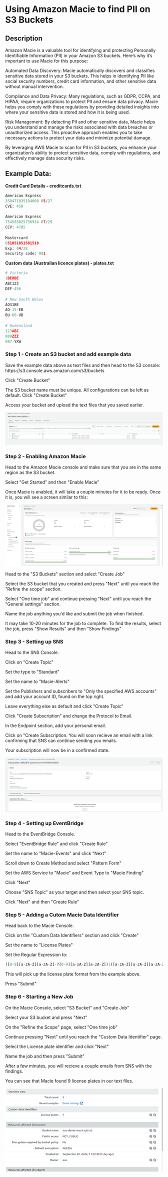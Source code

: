 <h1>Using Amazon Macie to find PII on S3 Buckets</h1>

<h2>Description</h2>

Amazon Macie is a valuable tool for identifying and protecting Personally Identifiable Information (PII) in your Amazon S3 buckets. Here’s why it’s important to use Macie for this purpose:

Automated Data Discovery: Macie automatically discovers and classifies sensitive data stored in your S3 buckets. This helps in identifying PII like social security numbers, credit card information, and other sensitive data without manual intervention.

Compliance and Data Privacy: Many regulations, such as GDPR, CCPA, and HIPAA, require organizations to protect PII and ensure data privacy. Macie helps you comply with these regulations by providing detailed insights into where your sensitive data is stored and how it is being used.

Risk Management: By detecting PII and other sensitive data, Macie helps you understand and manage the risks associated with data breaches or unauthorized access. This proactive approach enables you to take necessary actions to protect your data and minimize potential damage.

By leveraging AWS Macie to scan for PII in S3 buckets, you enhance your organization’s ability to protect sensitive data, comply with regulations, and effectively manage data security risks.
<br />
<h2>Example Data:</h2>

****************************************Credit Card Details - creditcards.txt****************************************
```python
American Express
358471835184008 05/27
CVE: 450

American Express
754583025756934 07/29
CCV: 4785

Mastercard
051051051501510
Exp: 04/28
Security code: 001
```

****************Custom data (Australian licence plates) - plates.txt****************

```python
# Victoria
1BE8BE
ABC123
DEF-456

# New South Wales
AO31BE
AO-15-EB
BU-60-UB

# Queensland
123ABC
000ZZZ
987-YXW
```

<h3>Step 1 - Create an S3 bucket and add example data </h3> 
Save the example data above as text files and then head to the S3 console: https://s3.console.aws.amazon.com/s3/buckets

Click "Create Bucket"

The S3 bucket name must be unique. All configurations can be left as default. Click "Create Bucket"

Access your bucket and upload the text files that you saved earlier.

![s3](/Amazon-Macie/Images/s3.png)

<h3>Step 2 - Enabling Amazon Macie </h3> 

Head to the Amazon Macie console and make sure that you are in the same region as the S3 bucket.

Select "Get Started" and then "Enable Macie"

Once Macie is enabled, it will take a couple minutes for it to be ready. Once it is, you will see a screen similar to this:

![Macie](/Amazon-Macie/Images/macie.png)

Head to the "S3 Buckets" section and select "Create Job"

Select the S3 bucket that you created and press "Next" until you reach the "Refine the scope" section.

Select "One time job" and continue pressing "Next" until you reach the "General settings" section.

Name the job anything you'd like and submit the job when finished.

It may take 10-20 minutes for the job to complete. To find the results, select the job, press "Show Results" and then "Show Findings"

<h3>Step 3 - Setting up SNS </h3> 

Head to the SNS Console.

Click on "Create Topic"

Set the type to "Standard"

Set the name to "Macie-Alerts"

Set the Publishers and subscribers to "Only the specified AWS accounts" and add your account ID, found on the top right.

Leave everything else as default and click "Create Topic"

Click "Create Subscription" and change the Protocol to Email.

In the Endpoint section, add your personal email.

Click on "Create Subscription. You will soon recieve an email with a link confirming that SNS can continue sending you emails.

Your subscription will now be in a confirmed state.

![SNS](/Amazon-Macie/Images/SNS.png)

<h3>Step 4 - Setting up EventBridge </h3> 

Head to the EventBridge Console.

Select "EventBridge Rule" and click "Create Rule"

Set the name to "Macie-Events" and click "Next"

Scroll down to Create Method and select "Pattern Form"

Set the AWS Service to "Macie" and Event Type to "Macie Finding"

Click "Next"

Choose "SNS Topic" as your target and then select your SNS topic.

Click "Next" and then "Create Rule"

<h3>Step 5 - Adding a Cutom Macie Data Identifier </h3> 

Head back to the Macie Console.

Click on the "Custom Data Identifiers" section and click "Create"

Set the name to "License Plates"

Set the Regular Expression to:

```python
([0-9][a-zA-Z][a-zA-Z]-?[0-9][a-zA-Z][a-zA-Z])|([a-zA-Z][a-zA-Z][a-zA-Z]-?[0-9][0-9][0-9])|([a-zA-Z][a-zA-Z]-?[0-9][0-9]-?[a-zA-Z][a-zA-Z])|([0-9][0-9][0-9]-?[a-zA-Z][a-zA-Z][a-zA-Z])|([0-9][0-9][0-9]-?[0-9][a-zA-Z][a-zA-Z])
```

This will pick up the license plate format from the example above.

Press "Submit"

<h3>Step 6 - Starting a New Job </h3> 

On the Macie Console, select "S3 Bucket" and "Create Job"

Select your S3 bucket and press "Next"

On the "Refine the Scope" page, select "One time job"

Continue pressing "Next" until you reach the "Custom Data Identifier" page.

Select the License plate identifier and click "Next"

Name the job and then press "Submit"

After a few minutes, you will recieve a couple emails from SNS with the findings.

You can see that Macie found 9 license plates in our text files.

![custom](/Amazon-Macie/Images/customid.png)

